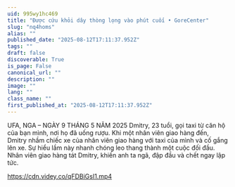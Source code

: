 ```yaml
---
uid: 995wy1hc469
title: "Được cứu khỏi dây thòng lọng vào phút cuối • GoreCenter"
slug: "nq4homs"
alias: ""
published_date: "2025-08-12T17:11:37.952Z"
tags: ""
draft: false
discoverable: True
is_page: False
canonical_url: ""
description: ""
image: ""
lang: ""
class_name: ""
first_published_at: "2025-08-12T17:11:37.952Z"
---
```

UFA, NGA – NGÀY 9 THÁNG 5 NĂM 2025 Dmitry, 23 tuổi, gọi taxi từ căn hộ của bạn mình, nơi họ đã uống rượu. Khi một nhân viên giao hàng đến, Dmitry nhầm chiếc xe của nhân viên giao hàng với taxi của mình và cố gắng lên xe. Sự hiểu lầm này nhanh chóng leo thang thành một cuộc đối đầu. Nhân viên giao hàng tát Dmitry, khiến anh ta ngã, đập đầu và chết ngay lập tức.

https://cdn.videy.co/qFDBiGsI1.mp4